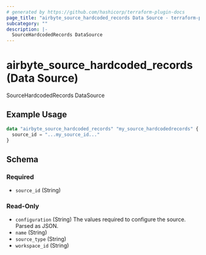 ```yaml
---
# generated by https://github.com/hashicorp/terraform-plugin-docs
page_title: "airbyte_source_hardcoded_records Data Source - terraform-provider-airbyte"
subcategory: ""
description: |-
  SourceHardcodedRecords DataSource
---
```


# airbyte_source_hardcoded_records (Data Source)

SourceHardcodedRecords DataSource

## Example Usage

```terraform
data "airbyte_source_hardcoded_records" "my_source_hardcodedrecords" {
  source_id = "...my_source_id..."
}
```

<!-- schema generated by tfplugindocs -->
## Schema

### Required

- `source_id` (String)

### Read-Only

- `configuration` (String) The values required to configure the source. Parsed as JSON.
- `name` (String)
- `source_type` (String)
- `workspace_id` (String)


